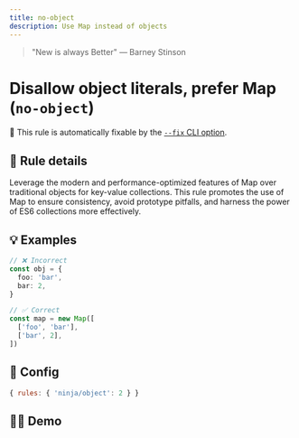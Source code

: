 ```yaml
---
title: no-object
description: Use Map instead of objects
---
```


<script setup lang="ts">
import CodeEditor from '../../.vitepress/theme/components/code-editor.vue';
import {ruleName, presetConfigs, initialText} from '../../src/sample-code/no-object.js';
</script>

> "New is always Better" — Barney Stinson

# Disallow object literals, prefer Map (`no-object`)

🔧 This rule is automatically fixable by the
[`--fix` CLI option](https://eslint.org/docs/latest/user-guide/command-line-interface#--fix).

<!-- end auto-generated rule header -->

## 📖 Rule details

Leverage the modern and performance-optimized features of Map over traditional
objects for key-value collections. This rule promotes the use of Map to ensure
consistency, avoid prototype pitfalls, and harness the power of ES6 collections
more effectively.

## 💡 Examples

```ts
// ❌ Incorrect
const obj = {
  foo: 'bar',
  bar: 2,
}

// ✅ Correct
const map = new Map([
  ['foo', 'bar'],
  ['bar', 2],
])
```

## 🔧 Config

```js
{ rules: { 'ninja/object': 2 } }
```

## 🧑‍💻 Demo

<CodeEditor :rule="ruleName" :text="initialText" :presetConfigs="presetConfigs" />

